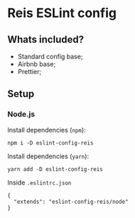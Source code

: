 # Reis ESLint config

## Whats included?

- Standard config base;
- Airbnb base;
- Prettier;

## Setup

### Node.js

Install dependencies (`npm`):
```
npm i -D eslint-config-reis
```
Install dependencies (`yarn`):
```
yarn add -D eslint-config-reis
```
Inside `.eslintrc.json`
```
{
  "extends": "eslint-config-reis/node"
}
```